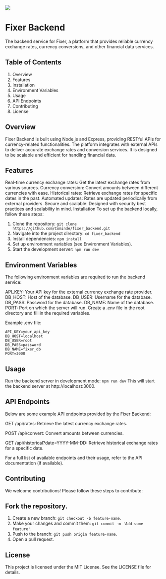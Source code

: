 <img src="https://skillicons.dev/icons?i=nodejs,js" />
<br>

# Fixer Backend
The backend service for Fixer, a platform that provides reliable currency exchange rates, currency conversions, and other financial data services.

## Table of Contents
1. Overview
2. Features
3. Installation
4. Environment Variables
5. Usage
6. API Endpoints
7. Contributing
8. License

## Overview
Fixer Backend is built using Node.js and Express, providing RESTful APIs for currency-related functionalities. The platform integrates with external APIs to deliver accurate exchange rates and conversion services. It is designed to be scalable and efficient for handling financial data.

## Features
Real-time currency exchange rates: Get the latest exchange rates from various sources.
Currency conversion: Convert amounts between different currencies with ease.
Historical rates: Retrieve exchange rates for specific dates in the past.
Automated updates: Rates are updated periodically from external providers.
Secure and scalable: Designed with security best practices and scalability in mind.
Installation
To set up the backend locally, follow these steps:

1. Clone the repository: ```git clone https://github.com/Cominde/fixer_backend.git```
2. Navigate into the project directory: ```cd fixer_backend```
3. Install dependencies: ```npm install```
4. Set up environment variables (see Environment Variables).
5. Start the development server: ```npm run dev```
   
## Environment Variables
The following environment variables are required to run the backend service:

API_KEY: Your API key for the external currency exchange rate provider.
DB_HOST: Host of the database.
DB_USER: Username for the database.
DB_PASS: Password for the database.
DB_NAME: Name of the database.
PORT: Port on which the server will run.
Create a .env file in the root directory and fill in the required variables.

Example .env file:
````
API_KEY=your_api_key
DB_HOST=localhost
DB_USER=root
DB_PASS=password
DB_NAME=fixer_db
PORT=3000
````

## Usage
Run the backend server in development mode:
```npm run dev```
This will start the backend server at http://localhost:3000.

## API Endpoints
Below are some example API endpoints provided by the Fixer Backend:

GET /api/rates: Retrieve the latest currency exchange rates.

POST /api/convert: Convert amounts between currencies.

GET /api/historical?date=YYYY-MM-DD: Retrieve historical exchange rates for a specific date.

For a full list of available endpoints and their usage, refer to the API documentation (if available).

## Contributing
We welcome contributions! Please follow these steps to contribute:

## Fork the repository.
1. Create a new branch: ```git checkout -b feature-name```.
2. Make your changes and commit them: ```git commit -m 'Add some feature'```.
3. Push to the branch: ```git push origin feature-name```.
4. Open a pull request.
   
## License
This project is licensed under the MIT License. See the LICENSE file for details.
